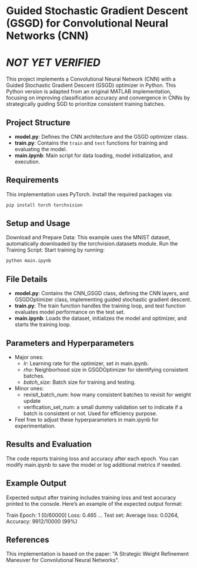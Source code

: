 # Guided Stochastic Gradient Descent (GSGD) for Convolutional Neural Networks (CNN)
# *NOT YET VERIFIED*

This project implements a Convolutional Neural Network (CNN) with a Guided Stochastic Gradient Descent (GSGD) optimizer in Python. This Python version is adapted from an original MATLAB implementation, focusing on improving classification accuracy and convergence in CNNs by strategically guiding SGD to prioritize consistent training batches.

## Project Structure
- **model.py**: Defines the CNN architecture and the GSGD optimizer class.
- **train.py**: Contains the `train` and `test` functions for training and evaluating the model.
- **main.ipynb**: Main script for data loading, model initialization, and execution.

## Requirements
This implementation uses PyTorch. Install the required packages via:
```bash
pip install torch torchvision
```

## Setup and Usage
Download and Prepare Data: This example uses the MNIST dataset, automatically downloaded by the torchvision.datasets module.
Run the Training Script: Start training by running:
```bash
python main.ipynb
```
## File Details
- **model.py**: Contains the CNN_GSGD class, defining the CNN layers, and GSGDOptimizer class, implementing guided stochastic gradient descent.
- **train.py**: The train function handles the training loop, and test function evaluates model performance on the test set.
- **main.ipynb**: Loads the dataset, initializes the model and optimizer, and starts the training loop.

## Parameters and Hyperparameters
- Major ones:
  - *lr*: Learning rate for the optimizer, set in main.ipynb.
  - *rho*: Neighborhood size in GSGDOptimizer for identifying consistent batches.
  - *batch_size*: Batch size for training and testing.
- Minor ones:
  - revisit_batch_num: how many consistent batches to revisit for weight update
  - verification_set_num: a small dummy validation set to indicate if a batch is consistent or not. Used for efficiency purpose.
- Feel free to adjust these hyperparameters in main.ipynb for experimentation.

## Results and Evaluation
The code reports training loss and accuracy after each epoch. You can modify main.ipynb to save the model or log additional metrics if needed.

## Example Output
Expected output after training includes training loss and test accuracy printed to the console. Here’s an example of the expected output format:

Train Epoch: 1 [0/60000]  Loss: 0.465
...
Test set: Average loss: 0.0264, Accuracy: 9912/10000 (99%)

## References
This implementation is based on the paper: "A Strategic Weight Refinement Maneuver for Convolutional Neural Networks".



